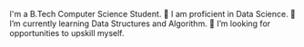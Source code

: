 I'm a B.Tech Computer Science Student.
🥅 I am proficient in Data Science.
🌱 I’m currently learning Data Structures and Algorithm.
👯 I’m looking for opportunities to upskill myself.



<!---
vijay994/vijay994 is a ✨ special ✨ repository because its `README.md` (this file) appears on your GitHub profile.
You can click the Preview link to take a look at your changes.
--->
